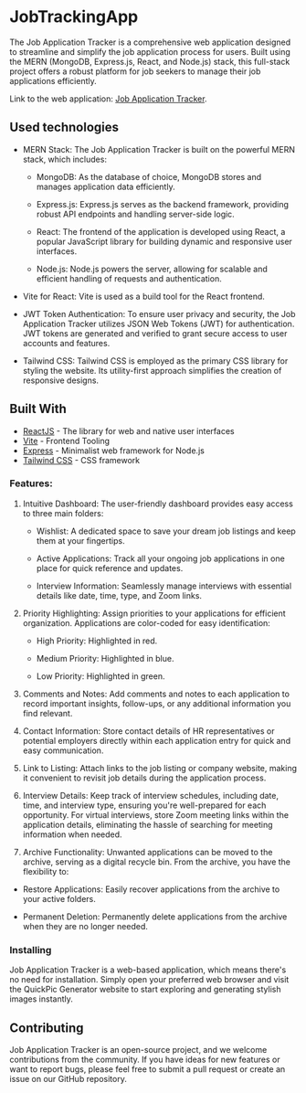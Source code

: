 # JobTrackingApp

The Job Application Tracker is a comprehensive web application designed to streamline and simplify the job application process for users. Built using the MERN (MongoDB, Express.js, React, and Node.js) stack, this full-stack project offers a robust platform for job seekers to manage their job applications efficiently.

Link to the web application: [Job Application Tracker](https://jobtrackingapp.onrender.com/).

## Used technologies

- MERN Stack: The Job Application Tracker is built on the powerful MERN stack, which includes:

  - MongoDB: As the database of choice, MongoDB stores and manages application data efficiently.

  - Express.js: Express.js serves as the backend framework, providing robust API endpoints and handling server-side logic.

  - React: The frontend of the application is developed using React, a popular JavaScript library for building dynamic and responsive user interfaces.

  - Node.js: Node.js powers the server, allowing for scalable and efficient handling of requests and authentication.

- Vite for React: Vite is used as a build tool for the React frontend. 

- JWT Token Authentication: To ensure user privacy and security, the Job Application Tracker utilizes JSON Web Tokens (JWT) for authentication. JWT tokens are generated and verified to grant secure access to user accounts and features.

- Tailwind CSS: Tailwind CSS is employed as the primary CSS library for styling the website. Its utility-first approach simplifies the creation of responsive designs.

## Built With

* [ReactJS](https://react.dev/) - The library for web and native user interfaces
* [Vite](https://vitejs.dev/) - Frontend Tooling
* [Express](https://expressjs.com/) - Minimalist web framework for Node.js
* [Tailwind CSS](https://tailwindcss.com/) - CSS framework

### Features:

1. Intuitive Dashboard: The user-friendly dashboard provides easy access to three main folders:

   - Wishlist: A dedicated space to save your dream job listings and keep them at your fingertips.

   - Active Applications: Track all your ongoing job applications in one place for quick reference and updates.
   
   - Interview Information: Seamlessly manage interviews with essential details like date, time, type, and Zoom links.

2. Priority Highlighting: Assign priorities to your applications for efficient organization. Applications are color-coded for easy identification:

   - High Priority: Highlighted in red.

   - Medium Priority: Highlighted in blue.

   - Low Priority: Highlighted in green.

3. Comments and Notes: Add comments and notes to each application to record important insights, follow-ups, or any additional information you find relevant.

4. Contact Information: Store contact details of HR representatives or potential employers directly within each application entry for quick and easy communication.

5. Link to Listing: Attach links to the job listing or company website, making it convenient to revisit job details during the application process.

6. Interview Details: Keep track of interview schedules, including date, time, and interview type, ensuring you're well-prepared for each opportunity. For virtual interviews, store Zoom meeting links within the application details, eliminating the hassle of searching for meeting information when needed.

7. Archive Functionality: Unwanted applications can be moved to the archive, serving as a digital recycle bin. From the archive, you have the flexibility to:

  - Restore Applications: Easily recover applications from the archive to your active folders.

  - Permanent Deletion: Permanently delete applications from the archive when they are no longer needed.

### Installing

Job Application Tracker is a web-based application, which means there's no need for installation. Simply open your preferred web browser and visit the QuickPic Generator website to start exploring and generating stylish images instantly.

## Contributing

Job Application Tracker is an open-source project, and we welcome contributions from the community. If you have ideas for new features or want to report bugs, please feel free to submit a pull request or create an issue on our GitHub repository.



